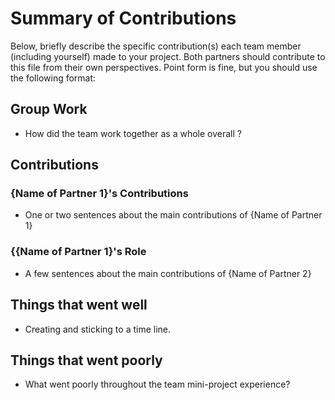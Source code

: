 # Summary of Contributions

Below, briefly describe the specific contribution(s) each team member (including yourself) made to your project. 
Both partners should contribute to this file from their own perspectives.
Point form is fine, but you should use the following format:

## Group Work

- How did the team work together as a whole overall ?

## Contributions

### {Name of Partner 1}'s Contributions

- One or two sentences about the main contributions of {Name of Partner 1}

### {{Name of Partner 1}'s Role

- A few sentences about the main contributions of {Name of Partner 2}

## Things that went well

- Creating and sticking to a time line.

## Things that went poorly

- What went poorly throughout the team mini-project experience?
